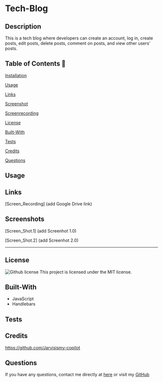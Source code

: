 # Tech-Blog

## Description


This is a tech blog where developers can create an account, log in, create posts, edit posts, delete posts, comment on posts, and view other users' posts.
  
  ## Table of Contents 📖
  
  [Installation](#installation)

  [Usage](#usage)

  [Links](#Links)

  [Screenshot](#Screenshot)

  [Screenrecording](#ScreenRecording)

  [License](#license)

  [Built-With](#Built-With)

  [Tests](#tests) 

  [Credits](#credits)

  [Questions](#questions)
  
  ## Usage 

>>> 

## Links

[Screen_Recording] (add Google Drive link)

## Screenshots

[Screen_Shot.1] (add Screenhot 1.0)

[Screen_Shot.2] (add Screenhot 2.0)


______________________________________________________________________________

## License

   ![Github license](https://img.shields.io/badge/license-MIT-blue.svg)
  This project is licensed under the MIT license.
  
## Built-With

- JavaScript
- Handlebars 

## Tests 

>>>

## Credits 

https://github.com/Jarvisismy-copilot

 ## Questions 
  
  If you have any questions, contact me directly at [here](mailto:Chelseajarvis3301@icloud.com)
  or visit my [GitHub](https://github.com/Jarvisismy-copilot)

